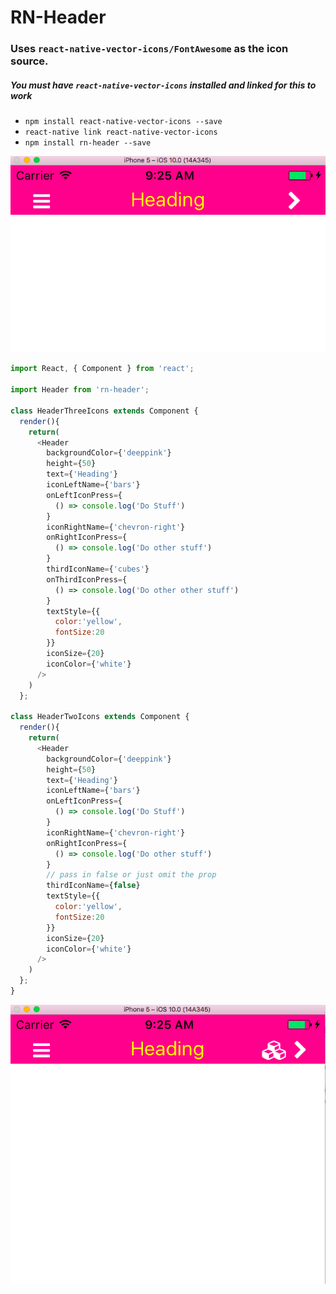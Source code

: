 # RN-Header
### Uses `react-native-vector-icons/FontAwesome` as the icon source.
##### You must have `react-native-vector-icons` installed and linked for this to work
* `npm install react-native-vector-icons --save`
* `react-native link react-native-vector-icons`
* `npm install rn-header --save`



![Two Icons](./TwoIcons.png "Two Icons")




```js
import React, { Component } from 'react';

import Header from 'rn-header';

class HeaderThreeIcons extends Component {
  render(){
    return(
      <Header
        backgroundColor={'deeppink'}
        height={50}
        text={'Heading'}
        iconLeftName={'bars'}
        onLeftIconPress={
          () => console.log('Do Stuff')
        }
        iconRightName={'chevron-right'}
        onRightIconPress={
          () => console.log('Do other stuff')
        }
        thirdIconName={'cubes'}
        onThirdIconPress={
          () => console.log('Do other other stuff')
        }
        textStyle={{
          color:'yellow',
          fontSize:20
        }}
        iconSize={20}
        iconColor={'white'}
      />
    )
  };

class HeaderTwoIcons extends Component {
  render(){
    return(
      <Header
        backgroundColor={'deeppink'}
        height={50}
        text={'Heading'}
        iconLeftName={'bars'}
        onLeftIconPress={
          () => console.log('Do Stuff')
        }
        iconRightName={'chevron-right'}
        onRightIconPress={
          () => console.log('Do other stuff')
        }
        // pass in false or just omit the prop
        thirdIconName={false}
        textStyle={{
          color:'yellow',
          fontSize:20
        }}
        iconSize={20}
        iconColor={'white'}
      />
    )
  };
}
```

![Two Icons](./ThreeIcons.png "Two Icons")
